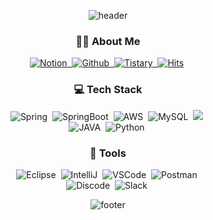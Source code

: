<div align="center">
  
![header](https://capsule-render.vercel.app/api?type=waving&color=gradient&customColorList=15&height=200&section=header&text=Seo%20Young%20Yoon%20✨&fontSize=65)

  ### 👩‍💻 **About Me** 
  <a href="https://seoyoung0307.notion.site/Portfolio-f6bd32719ff9425ab42b743abe50b3d6?pvs=4"><img alt="Notion" src="https://img.shields.io/badge/Notion-000000?style=flat-square&logo=Notion&logoColor=white"/>&nbsp;
  <a href="https://github.com/seoyoung7623"><img alt="Github" src="https://img.shields.io/badge/GitHub-181717?style=flat-square&logo=GitHub&logoColor=white"/>&nbsp;
  <a href="https://sy-cs-story.tistory.com"><img alt="Tistary" src="https://img.shields.io/badge/Tistory-000000?style=flat-square&logo=tistory&logoColor=white"/>&nbsp;
  [![Hits](https://hits.seeyoufarm.com/api/count/incr/badge.svg?url=https%3A%2F%2Fgithub.com%2Fseoyoung7623%2Fhit-counter&count_bg=%23000000&title_bg=%23FF7E7E&icon=&icon_color=%238C8C8C&title=hits&edge_flat=false)](https://hits.seeyoufarm.com)&nbsp;

  ### 💻 **Tech Stack** 
  <img alt="Spring" src="https://img.shields.io/badge/Spring-6DB33F?style=flat-square&logo=Spring&logoColor=white"/>&nbsp;
  <img alt="SpringBoot" src="https://img.shields.io/badge/SpringBoot-6DB33F?style=flat-square&logo=SpringBoot&logoColor=white"/>&nbsp;
  <img alt="AWS" src="https://img.shields.io/badge/AWS-232F3E?style=flat-square&logo=amazonaws&logoColor=white"/>&nbsp;
  <img alt="MySQL" src="https://img.shields.io/badge/MySQL-4479A1?style=flat-square&logo=MySQL&logoColor=white"/>&nbsp;
  <img src="https://img.shields.io/badge/React-61DAFB?style=flat-square&logo=React&logoColor=white">&nbsp;</br>
  <img alt="JAVA" src="https://img.shields.io/badge/Java-2C2255?style=flat-square&logo=Java&logoColor=white"/>&nbsp;
  <img alt="Python" src="https://img.shields.io/badge/Python-3776AB?style=flat-square&logo=Python&logoColor=white"/>&nbsp;

  ### 🔧 **Tools** 
  <img alt="Eclipse" src="https://img.shields.io/badge/Eclipse_IDE-2C2255?style=flat-square&logo=Eclipse&logoColor=white"/>&nbsp;
  <img alt="IntelliJ" src="https://img.shields.io/badge/IntelliJ_IDEA-000000?style=flat-square&logo=IntelliJ&logoColor=white"/>&nbsp;
  <img alt="VSCode" src="https://img.shields.io/badge/Visual_Studio_Code-007ACC?style=flat-square&logo=VSCode&logoColor=white"/>&nbsp;
  <img alt="Postman" src="https://img.shields.io/badge/Postman-FF6C37?style=flat-square&logo=Postman&logoColor=white"/>&nbsp;</br>
  <img alt="Discode" src="https://img.shields.io/badge/Discord-5865F2?style=flat-square&logo=Discord&logoColor=white"/>&nbsp;
  <img alt="Slack" src="https://img.shields.io/badge/Slack-4A154B?style=flat-square&logo=Slack&logoColor=white"/>&nbsp;


![footer](https://capsule-render.vercel.app/api?type=waving&color=gradient&customColorList=15&height=100&section=footer&fontSize=50) 
</div>



<!-- 
![seoyoung7623's github stats](https://github-readme-stats.vercel.app/api?username=seoyoung7623&show_icons=true)

[![seoyoung7623's github stats](https://github-readme-stats.vercel.app/api/top-langs/?username=seoyoung7623&show_icons=true&hide_border=true&title_color=004386&icon_color=004386&layout=compact)](https://github.com/seoyoung7623)

|  <img align="center" src="https://github-readme-stats-livid-pi.vercel.app/api/?username=seoyoung7623&show_icons=true&include_all_commits=true&theme=buefy&hide_border=true" alt="seoyoung's github stats" /></a> | <img align="center" src="https://github-readme-stats-livid-pi.vercel.app/api/top-langs/?username=seoyoung7623&layout=compact&theme=buefy&hide_border=true" /></a> |
| ------------- | ------------- |
-->


